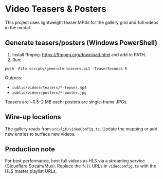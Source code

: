 # Video Teasers & Posters

This project uses lightweight teaser MP4s for the gallery grid and full videos in the modal.

## Generate teasers/posters (Windows PowerShell)

1. Install ffmpeg: https://ffmpeg.org/download.html and add to PATH.
2. Run:

```pwsh
pwsh -File scripts/generate-teasers.ps1 -TeaserSeconds 5
```

Outputs:
- `public/videos/teasers/*-teaser.mp4`
- `public/videos/posters/*-poster.jpg`

Teasers are ~0.5–2 MB each; posters are single-frame JPGs.

## Wire-up locations
The gallery reads from `src/lib/videoConfig.ts`. Update the mapping or add new entries to surface new videos.

## Production note
For best performance, host full videos as HLS via a streaming service (Cloudflare Stream/Mux). Replace the `full` URLs in `videoConfig.ts` with the HLS master playlist URLs.
